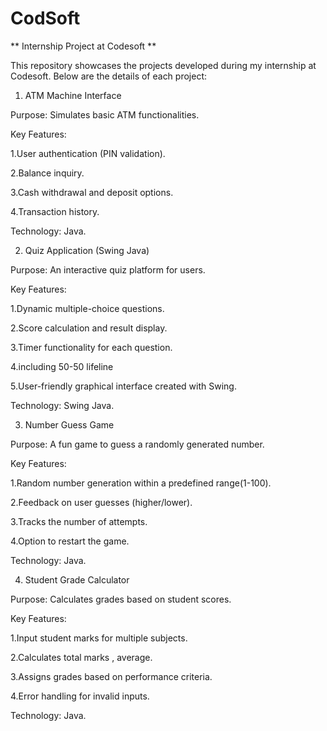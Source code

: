 # CodSoft

** Internship Project at Codesoft **

This repository showcases the projects developed during my internship at Codesoft. Below are the details of each project:

1. ATM Machine Interface

Purpose: Simulates basic ATM functionalities.

Key Features:

  1.User authentication (PIN validation).
  
  2.Balance inquiry.
  
  3.Cash withdrawal and deposit options.
  
  4.Transaction history.

Technology: Java.


2. Quiz Application (Swing Java)

Purpose: An interactive quiz platform for users.

Key Features:

  1.Dynamic multiple-choice questions.
  
  2.Score calculation and result display.
  
  3.Timer functionality for each question.
  
  4.including 50-50 lifeline
  
  5.User-friendly graphical interface created with Swing.

Technology: Swing Java.


3. Number Guess Game

Purpose: A fun game to guess a randomly generated number.

Key Features:

  1.Random number generation within a predefined range(1-100).
  
  2.Feedback on user guesses (higher/lower).
  
  3.Tracks the number of attempts.
  
  4.Option to restart the game.

Technology: Java.


4. Student Grade Calculator

Purpose: Calculates grades based on student scores.

Key Features:

  1.Input student marks for multiple subjects.
  
  2.Calculates total marks , average.
  
  3.Assigns grades based on performance criteria.
  
  4.Error handling for invalid inputs.

Technology: Java.
